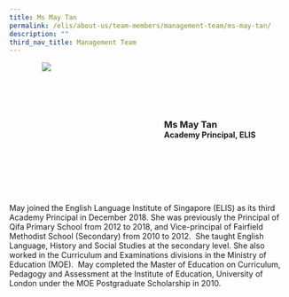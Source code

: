 ```yaml
---
title: Ms May Tan
permalink: /elis/about-us/team-members/management-team/ms-may-tan/
description: ""
third_nav_title: Management Team
---
```

<div class="flex">
	<div class="imgCrop">
		<img src="/images/Team%20Members/May_Use%20for%20website.jpg" class="m-0"></div>
		<div class="flex-col">
		<h3 class="m-0"><strong>Ms May Tan </strong></h3>
		<strong>Academy Principal, ELIS</strong>
	</div>
	</div>

<style>
	.m-0 {
		margin: 0 !important;
	}
	.flex {
		display: flex;
		justify-content: center;
		align-items: center; 
		gap: 20px;
	flex-wrap:wrap;
	}
.imgCrop {
    width: 200px !important;
    aspect-ratio: 5/6;
	overflow: hidden;
}
	.flex-col {
		display: flex;
		flex-direction: column;
	}
</style>
		
May joined the English Language Institute of Singapore (ELIS) as its third Academy Principal in December 2018. She was previously the Principal of Qifa Primary School from 2012 to 2018, and Vice-principal of Fairfield Methodist School (Secondary) from 2010 to 2012.&nbsp; She taught English Language, History and Social Studies at the secondary level. She also worked in the Curriculum and Examinations divisions in the Ministry of Education (MOE).&nbsp; May completed the Master of Education on Curriculum, Pedagogy and Assessment at the Institute of Education, University of London under the MOE Postgraduate Scholarship in 2010.